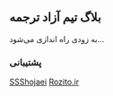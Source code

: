 ## بلاگ تیم آزاد ترجمه

به زودی راه اندازی می‌شود...



### پشتیبانی

[SSShojaei](http://t.me/ssshojaei) [Rozito.ir](https://rozito.ir) 
